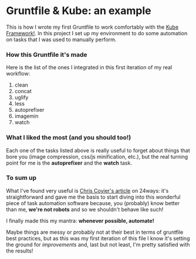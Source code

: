 # Gruntfile & Kube: an example
This is how I wrote my first Gruntfile to work comfortably with the [Kube Framework!](http://imperavi.com/kube/).
In this project I set up my environment to do some automation on tasks that I was used to manually perform.

### How this Gruntfile it's made
Here is the list of the ones I integrated in this first iteration of my real workflow:
1. clean
2. concat
3. uglify
4. less
5. autoprefixer
6. imagemin
7. watch

### What I liked the most (and you should too!)
Each one of the tasks listed above is really useful to forget about things that bore you (image compression, css/js minification, etc.), but the real turning point for me is the **autoprefixer** and the **watch** task.

### To sum up
What I've found very useful is [Chris Coyier's article](http://24ways.org/2013/grunt-is-not-weird-and-hard/) on 24ways: it's straightforward and gave me the basis to start diving into this wonderful piece of task automation software because, you (probably) know better than me, **we're not robots** and so we shouldn't behave like such!

I finally made this my mantra: **whenever possible, automate!**

Maybe things are messy or probably not at their best in terms of gruntfile best practices, but as this was my first iteration of this file I know it's setting the ground for *improvements* and, last but not least, I'm pretty satisfied with the results!